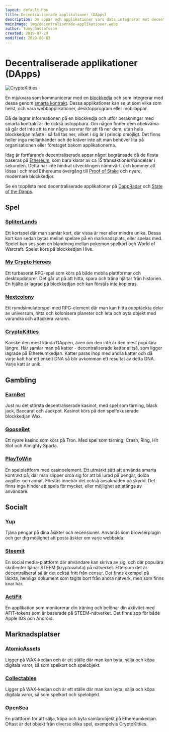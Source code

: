```yaml
---
layout: default.hbs
title: Decentraliserade applikationer (DApps)
description: Om appar och applikationer vars data integrerar mot decentraliserade system och blockkedjor. Detta möjliggör ostoppbara och ocensurerbara applikationer.
mainImage: img/decentraliserade-applikationer.webp
author: Tony Gustafsson
created: 2019-07-29
modified: 2020-08-03
---
```


# Decentraliserade applikationer (DApps)

![CryptoKitties](../img/decentraliserade-applikationer.webp 'CryptoKitties')

En mjukvara som kommunicerar med en [blockkedja](/tekniker/blockkedjor.html) och som integrerar med dessa genom [smarta kontrakt](/tekniker/smarta-kontrakt.html). Dessa applikationer kan se ut som vilka som helst, och vara webbapplikationer, desktopprogram eller mobilappar.

Då de lagrar informationen på en blockkedja och utför beräkningar med smarta kontrakt är de också ostoppbara. Om någon finner dem obekväma så går det inte att ta ner några servrar för att få ner dem, utan hela blockkedjan måste i så fall tas ner, vilket i sig är i princip omöjligt. Det finns heller inga mellanhänder och de kräver inte att man behöver lita på organisationen eller företaget bakom applikationerna.

Idag är fortfarande decentraliserade appar något begränsade då de flesta baseras på [Ethereum](/kryptovalutor/ethereum.html), som bara klarar av ca 15 transaktioner/händelser i sekunden. Detta har inte hindrat utvecklingen nämnvärt, och kommer att lösas i och med Ethereums övergång till [Proof of Stake](/tekniker/proof-of-stake.html) och nyare, modernare blockkedjor.

Se en topplista med decentraliserade applikationer på [DappRadar](https://dappradar.com/) och [State of the Dapps](https://www.stateofthedapps.com/).

## Spel

### [SpliterLands](https://splinterlands.com/)

Ett kortspel där man samlar kort, där vissa är mer eller mindre unika. Dessa kort kan sedan bytas mellan spelare på en marknadsplats, eller spelas med. Spelet kan ses som en blandning mellan pokemon spelkort och World of Warcraft. Spelet körs på blockkedjan Hive.

### [My Crypto Heroes](https://www.mycryptoheroes.net/)

Ett turbaserat RPG-spel som körs på både mobila plattformar och desktopdatorer. Det går ut på att hitta, spara och träna hjältar från historien. En hjälte är lagrad på blockkedjan och kan förstås inte kopieras.

### [Nextcolony](https://nextcolony.io/)

Ett rymdsimulatorspel med RPG-element där man kan hitta oupptäckta delar av universum, hitta och kolonisera planeter och leta och byta objekt med varandra och attackera varann.

### [CryptoKitties](http://www.cryptokitties.co)

Kanske den mest kända DAppen, även om den inte är den mest populära längre. Här samlar man på katter - decentraliserade katter alltså, som ligger lagrade på Ethereumkedjan. Katter paras ihop med andra katter och då varje katt har ett enkelt DNA så blir avkomman ett resultat av detta DNA. Varje katt är unik.

## Gambling

### [EarnBet](https://earnbet.io/)

Just nu det största decentraliserade kasinot, med spel som tärning, black jack, Baccarat och Jackpot. Kasinot körs på den spelfokuserade blockkedjan Wax.

### [GooseBet](https://goosebet.io/)

Ett nyare kasino som körs på Tron. Med spel som tärning, Crash, Ring, Hit Slot och Almighty Sparta.

### [PlayToWin](https://playtowin.io/)

En spelplattform med casinoelement. Ett utmärkt sätt att använda smarta kontrakt på, där man slipper oroa sig för att bli lurad på pengar, dolda avgifter och annat. Förstås innebär det också avsaknaden på skydd. Det finns inga hinder att spela för mycket, eller möjlighet att stänga av användare.

## Socialt

### [Yup](https://yup.io/)

Tjäna pengar på dina åsikter och recensioner. Används som browserplugin och ger dig möjlighet att posta åskter om varje webbsida.

### [Steemit](https://steemit.com/)

En social media-plattform där användare kan skriva av sig, och där populära skribenter tjänar STEEM (kryptovaluta) på nätverket. Eftersom det är decentraliserat så är det också fritt från censur. Det finns exempel på läckta, hemliga dokument som tagits bort från andra nätverk, men som finns kvar här.

### [ActiFit](https://actifit.io)

En applikation som monitorerar din träning och belönar din aktivitet med AFIT-tokens som är baserade på STEEM-nätverket. Det finns app för både Apple IOS och Android.

## Marknadsplatser

### [AtomicAssets](https://wax.atomichub.io/)

Ligger på WAX-kedjan och är ett ställe där man kan byta, sälja och köpa digitala varor, så som spelkort och spelobjekt.

### [Collectables](https://collectables.io/)

Ligger på WAX-kedjan och är ett ställe där man kan byta, sälja och köpa digitala varor, så som spelkort och spelobjekt.

### [OpenSea](https://opensea.io/)

En plattform för att sälja, köpa och byta samlarobjekt på Ethereumkedjan. Oftast är det objekt från diverse olika spel, exempelvis CryptoKitties.
